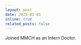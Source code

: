 ```yaml
---
layout: post
date: 2025-03-01
inline: true
related_posts: false
---
```



Joined MMCH as an Intern Doctor.
